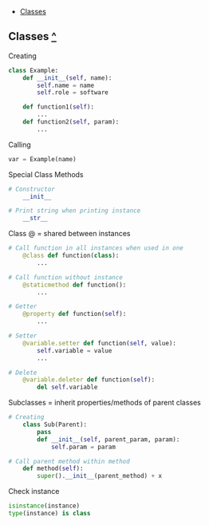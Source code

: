 - [Classes](#classes "Classes")

## Classes [^](#topics "Topics")

Creating

```python
class Example:
    def __init__(self, name):
        self.name = name
        self.role = software

    def function1(self):
        ...
    def function2(self, param):
        ...
```

Calling

```python
var = Example(name)
```

Special Class Methods

```python
# Constructor
    __init__

# Print string when printing instance
    __str__

```

Class @ = shared between instances

```python
# Call function in all instances when used in one
    @class def function(class):
        ...

# Call function without instance
    @staticmethod def function():
        ...

# Getter
    @property def function(self):
        ...

# Setter
    @variable.setter def function(self, value):
        self.variable = value
        ...

# Delete
    @variable.deleter def function(self):
        del self.variable
```

Subclasses = inherit properties/methods of parent classes

```python
# Creating
    class Sub(Parent):
        pass
        def __init__(self, parent_param, param):
            self.param = param

# Call parent method within method
    def method(self):
        super().__init__(parent_method) + x
```

Check instance

```python
isinstance(instance)
type(instance) is class
```
